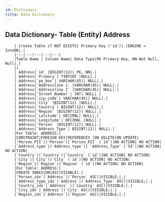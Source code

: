 ```yaml
---
id: Dictionary
title: Data Dictionary
---
```


## Data Dictionary- Table (Entity) Address
		


		| Create Table if NOT EXISTS| Primary Key ('id')|.|ENGINE = InnoDB|.|
		|---|---|---|---|---|
		|Table Name | Column Name| Data Type|PK Primary Key, NN-Not Null, Null|.|
		||
		| Address|`id` |BIGINT(12)| PK, NN|.|
		| Address|`Primary`| TINYINT |NULL|.|
		| Address|`po_box`| VARCHAR(45)| NULL|.|
		| Address|`Addressline 1` |VARCHAR(45)| NULL|.|
		| Address|`Addressline 2` |VARCHAR(45)| NULL|.|
		| Address|`Street_Number`| INT| NULL|.|
		| Address|`zip_code`| VARCHAR(45)| NULL|.|
		| Address|`City` |BIGINT(12) |NULL|.|
		| Address|`Country`| BIGINT(12)| NULL|.|
		| Address|`Region` |BIGINT(12)| NULL|.|
		| Address|`Latitude`| DECIMAL| NULL|.|
		| Address|`Longitude`| DECIMAL |NULL|.|
		| Address|`Person` |BIGINT(12)| NULL|.|
		| Address|`Address_Type`| BIGINT(12)| NULL|.|
		|For Table: ADDRESS:|
		|CONSTRAINT|FOREIGN KEY|REFERENCES |ON DELETE|ON UPDATE|
		|`Person_PII`|('Person')|`Person_PII` (`id`)|NO ACTION| NO ACTION|
		|`Address_type`|('Address_type`)| `Address_Type` (`Id`)|NO ACTION| NO ACTION|
		|`Country`|(`Country`)|`Country` (`id`)|NO ACTION| NO ACTION|
		|`City`|(`City`)|`City` (`id`)|NO ACTION| NO ACTION|
		|`Region`|(`Region`)|`Region` (`id`)|NO ACTION| NO ACTION|
		|For Table: ADDRESS:|
		|CREATE INDEX|ON|ASC|VISABLE|.|
		|`Person_idx`|`Address`|(`Person` ASC)|VISIBLE;|.|
		|`Address_type_idx`|`Address`|(`Address_Type` ASC)|VISIBLE;|.|
		|`Country_idx`|`Address` |(`Country` ASC)|VISIBLE;|.|
		|`City_idx`|`Address`|(`City` ASC)|VISIBLE;|.|
		|`Region_idx`|`Address`|(`Region` ASC)|VISIBLE;|.|
		
